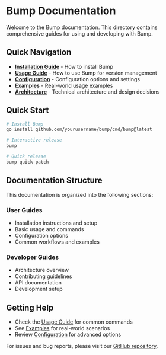 # Bump Documentation

Welcome to the Bump documentation. This directory contains comprehensive guides for using and developing with Bump.

## Quick Navigation

- **[Installation Guide](installation.md)** - How to install Bump
- **[Usage Guide](usage.md)** - How to use Bump for version management
- **[Configuration](configuration.md)** - Configuration options and settings
- **[Examples](examples.md)** - Real-world usage examples
- **[Architecture](architecture.md)** - Technical architecture and design decisions

## Quick Start

```bash
# Install Bump
go install github.com/yourusername/bump/cmd/bump@latest

# Interactive release
bump

# Quick release
bump quick patch
```

## Documentation Structure

This documentation is organized into the following sections:

### User Guides
- Installation instructions and setup
- Basic usage and commands
- Configuration options
- Common workflows and examples

### Developer Guides  
- Architecture overview
- Contributing guidelines
- API documentation
- Development setup

## Getting Help

- Check the [Usage Guide](usage.md) for common commands
- See [Examples](examples.md) for real-world scenarios
- Review [Configuration](configuration.md) for advanced options

For issues and bug reports, please visit our [GitHub repository](https://github.com/yourusername/bump).